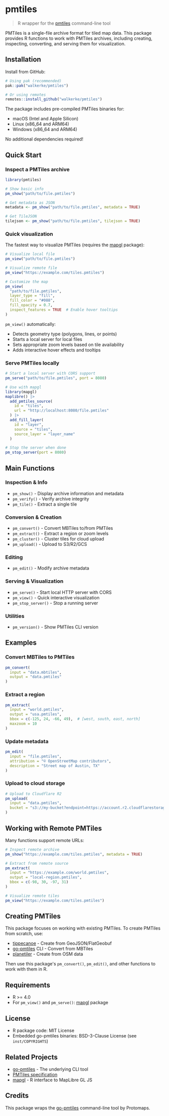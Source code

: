 # pmtiles

> R wrapper for the [pmtiles](https://github.com/protomaps/go-pmtiles) command-line tool

PMTiles is a single-file archive format for tiled map data. This package provides R functions to work with PMTiles archives, including creating, inspecting, converting, and serving them for visualization.

## Installation

Install from GitHub:

```r
# Using pak (recommended)
pak::pak("walkerke/pmtiles")

# Or using remotes
remotes::install_github("walkerke/pmtiles")
```

The package includes pre-compiled PMTiles binaries for:
- macOS (Intel and Apple Silicon)
- Linux (x86_64 and ARM64)
- Windows (x86_64 and ARM64)

No additional dependencies required!

## Quick Start

### Inspect a PMTiles archive

```r
library(pmtiles)

# Show basic info
pm_show("path/to/file.pmtiles")

# Get metadata as JSON
metadata <- pm_show("path/to/file.pmtiles", metadata = TRUE)

# Get TileJSON
tilejson <- pm_show("path/to/file.pmtiles", tilejson = TRUE)
```

### Quick visualization

The fastest way to visualize PMTiles (requires the [mapgl](https://walker-data.com/mapgl) package):

```r
# Visualize local file
pm_view("path/to/file.pmtiles")

# Visualize remote file
pm_view("https://example.com/tiles.pmtiles")

# Customize the map
pm_view(
  "path/to/file.pmtiles",
  layer_type = "fill",
  fill_color = "#088",
  fill_opacity = 0.7,
  inspect_features = TRUE  # Enable hover tooltips
)
```

`pm_view()` automatically:
- Detects geometry type (polygons, lines, or points)
- Starts a local server for local files
- Sets appropriate zoom levels based on tile availability
- Adds interactive hover effects and tooltips

### Serve PMTiles locally

```r
# Start a local server with CORS support
pm_serve("path/to/file.pmtiles", port = 8080)

# Use with mapgl
library(mapgl)
maplibre() |>
  add_pmtiles_source(
    id = "tiles",
    url = "http://localhost:8080/file.pmtiles"
  ) |>
  add_fill_layer(
    id = "layer",
    source = "tiles",
    source_layer = "layer_name"
  )

# Stop the server when done
pm_stop_server(port = 8080)
```

## Main Functions

### Inspection & Info
- `pm_show()` - Display archive information and metadata
- `pm_verify()` - Verify archive integrity
- `pm_tile()` - Extract a single tile

### Conversion & Creation
- `pm_convert()` - Convert MBTiles to/from PMTiles
- `pm_extract()` - Extract a region or zoom levels
- `pm_cluster()` - Cluster tiles for cloud upload
- `pm_upload()` - Upload to S3/R2/GCS

### Editing
- `pm_edit()` - Modify archive metadata

### Serving & Visualization
- `pm_serve()` - Start local HTTP server with CORS
- `pm_view()` - Quick interactive visualization
- `pm_stop_server()` - Stop a running server

### Utilities
- `pm_version()` - Show PMTiles CLI version

## Examples

### Convert MBTiles to PMTiles

```r
pm_convert(
  input = "data.mbtiles",
  output = "data.pmtiles"
)
```

### Extract a region

```r
pm_extract(
  input = "world.pmtiles",
  output = "usa.pmtiles",
  bbox = c(-125, 24, -66, 49),  # [west, south, east, north]
  maxzoom = 10
)
```

### Update metadata

```r
pm_edit(
  input = "file.pmtiles",
  attribution = "© OpenStreetMap contributors",
  description = "Street map of Austin, TX"
)
```

### Upload to cloud storage

```r
# Upload to Cloudflare R2
pm_upload(
  input = "data.pmtiles",
  bucket = "s3://my-bucket?endpoint=https://account.r2.cloudflarestorage.com"
)
```

## Working with Remote PMTiles

Many functions support remote URLs:

```r
# Inspect remote archive
pm_show("https://example.com/tiles.pmtiles", metadata = TRUE)

# Extract from remote source
pm_extract(
  input = "https://example.com/world.pmtiles",
  output = "local-region.pmtiles",
  bbox = c(-98, 30, -97, 31)
)

# Visualize remote tiles
pm_view("https://example.com/tiles.pmtiles")
```

## Creating PMTiles

This package focuses on working with existing PMTiles. To create PMTiles from scratch, use:

- [tippecanoe](https://github.com/felt/tippecanoe) - Create from GeoJSON/FlatGeobuf
- [go-pmtiles](https://github.com/protomaps/go-pmtiles) CLI - Convert from MBTiles
- [planetiler](https://github.com/onthegomap/planetiler) - Create from OSM data

Then use this package's `pm_convert()`, `pm_edit()`, and other functions to work with them in R.

## Requirements

- R >= 4.0
- For `pm_view()` and `pm_serve()`: [mapgl](https://walker-data.com/mapgl) package

## License

- R package code: MIT License
- Embedded go-pmtiles binaries: BSD-3-Clause License (see `inst/COPYRIGHTS`)

## Related Projects

- [go-pmtiles](https://github.com/protomaps/go-pmtiles) - The underlying CLI tool
- [PMTiles specification](https://github.com/protomaps/PMTiles)
- [mapgl](https://walker-data.com/mapgl) - R interface to MapLibre GL JS

## Credits

This package wraps the [go-pmtiles](https://github.com/protomaps/go-pmtiles) command-line tool by Protomaps.
